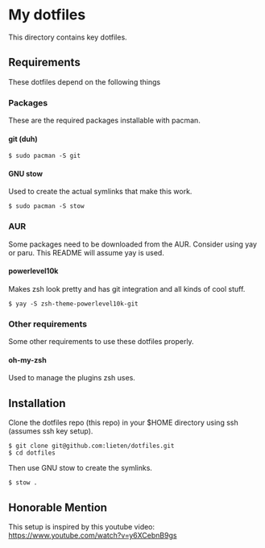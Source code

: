 # My dotfiles

This directory contains key dotfiles. 

## Requirements

These dotfiles depend on the following things

### Packages

These are the required packages installable with pacman.

#### git (duh)

```
$ sudo pacman -S git
```

#### GNU stow 

Used to create the actual symlinks that make this work.
```
$ sudo pacman -S stow
```

### AUR

Some packages need to be downloaded from the AUR. Consider using yay or paru. This README will assume yay is used. 

#### powerlevel10k

Makes zsh look pretty and has git integration and all kinds of cool stuff.
```
$ yay -S zsh-theme-powerlevel10k-git
```

### Other requirements 

Some other requirements to use these dotfiles properly. 

#### oh-my-zsh

Used to manage the plugins zsh uses.

## Installation

Clone the dotfiles repo (this repo) in your $HOME directory using ssh (assumes ssh key setup). 
```
$ git clone git@github.com:lieten/dotfiles.git
$ cd dotfiles
```

Then use GNU stow to create the symlinks.
```
$ stow .
```

## Honorable Mention

This setup is inspired by this youtube video: https://www.youtube.com/watch?v=y6XCebnB9gs
